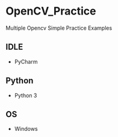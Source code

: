 # OpenCV_Practice
Multiple Opencv Simple Practice Examples

## IDLE
 - PyCharm
 
## Python 
  - Python 3
  
## OS
 - Windows 
